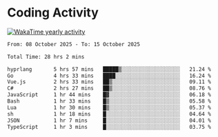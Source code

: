 # Coding Activity

[![WakaTime yearly activity](https://wakatime.com/share/@140030/163ffd53-d8ae-42da-ba63-07bbf952cb75.svg)](https://wakatime.com/@140030)

<!--START_SECTION:wakaweekly-->

```txt
From: 08 October 2025 - To: 15 October 2025

Total Time: 28 hrs 2 mins

hyprlang       5 hrs 57 mins   █████▒░░░░░░░░░░░░░░░░░░░   21.24 %
Go             4 hrs 33 mins   ████░░░░░░░░░░░░░░░░░░░░░   16.24 %
Vue.js         2 hrs 33 mins   ██▒░░░░░░░░░░░░░░░░░░░░░░   09.11 %
C#             2 hrs 27 mins   ██▒░░░░░░░░░░░░░░░░░░░░░░   08.76 %
JavaScript     1 hr 44 mins    █▓░░░░░░░░░░░░░░░░░░░░░░░   06.18 %
Bash           1 hr 33 mins    █▒░░░░░░░░░░░░░░░░░░░░░░░   05.58 %
Lua            1 hr 30 mins    █▒░░░░░░░░░░░░░░░░░░░░░░░   05.37 %
sh             1 hr 18 mins    █░░░░░░░░░░░░░░░░░░░░░░░░   04.64 %
JSON           1 hr 7 mins     █░░░░░░░░░░░░░░░░░░░░░░░░   04.01 %
TypeScript     1 hr 3 mins     █░░░░░░░░░░░░░░░░░░░░░░░░   03.75 %
```

<!--END_SECTION:wakaweekly-->